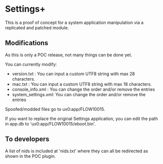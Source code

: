 # Settings+ #

This is a proof of concept for a system application manipulation via a replicated and patched module.


## Modifications ##
As this is only a POC release, not many things can be done yet.

You can currently modify:
- version.txt        : You can input a custom UTF8 string with max 28 characters.
- mac.txt            : You can input a custom UTF8 string with max 18 characters.
- console_info.xml   : You can change the order and/or remove the entries
- system_settings.xml: You can change the order and/or remove the entries

Spoofed/modded files go to ux0:app/FLOW10015.

If you want to replace the original Settings application, you can edit the path in app.db to 'ux0:app/FLOW10015/eboot.bin'.


## To developers ##
A list of nids is included at 'nids.txt' where they can all be redirected as shown in the POC plugin.
